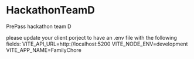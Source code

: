 # HackathonTeamD
PrePass hackathon team D

please update your client porject to have an .env file with the following fields:
VITE_API_URL=http://localhost:5200
VITE_NODE_ENV=development
VITE_APP_NAME=FamilyChore 
